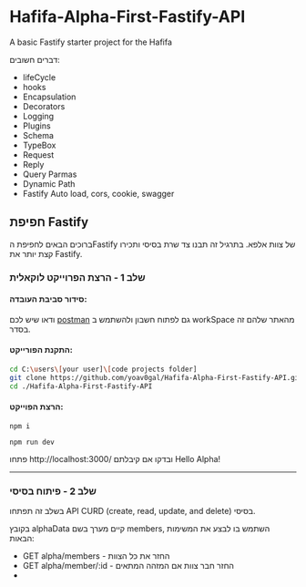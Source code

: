 # Hafifa-Alpha-First-Fastify-API

A basic Fastify starter project for the Hafifa

דברים חשובים:

- lifeCycle
- hooks
- Encapsulation
- Decorators
- Logging
- Plugins
- Schema
- TypeBox
- Request
- Reply
- Query Parmas
- Dynamic Path
- Fastify Auto load, cors, cookie, swagger

## חפיפת Fastify

ברוכים הבאים לחפיפת הFastify של צוות אלפא. בתרגיל זה תבנו צד שרת בסיסי ותכירו קצת יותר את Fastify.

### שלב 1 - הרצת הפרוייקט לוקאלית

#### סידור סביבת העובדה:

ודאו שיש לכם [postman](https://www.postman.com/) גם לפתוח חשבון ולהשתמש ב workSpace מהאתר שלהם זה בסדר.

#### התקנת הפורייקט:

```bash
cd C:\users\[your user]\[code projects folder]
git clone https://github.com/yoav0gal/Hafifa-Alpha-First-Fastify-API.git
cd ./Hafifa-Alpha-First-Fastify-API
```

#### הרצת הפוייקט:

`npm i`

`npm run dev`

פתחו http://localhost:3000/ ובדקו אם קיבלתם Hello Alpha!

---

### שלב 2 - פיתוח בסיסי

בשלב זה תפתחו API CURD (create, read, update, and delete) בסיסי.

בקובץ alphaData קיים מערך בשם members, השתמש בו לבצע את המשימות הבאות:

- GET alpha/members - החזר את כל הצוות
- GET alpha/member/:id - החזר חבר צוות אם המזהה המתאים
-
